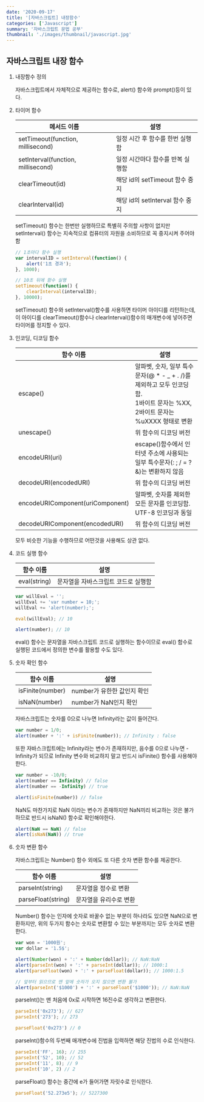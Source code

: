 ```yaml
---
date: '2020-09-17'
title: '[자바스크립트] 내장함수'
categories: ['Javascript']
summary: '자바스크립트 문법 공부'
thumbnail: './images/thumbnail/javascript.jpg'
---
```



## 자바스크립트 내장 함수



1. 내장함수 정의



	자바스크립트에서 자체적으로 제공하는 함수로, alert() 함수와 prompt()등이 있다.



2. 타이머 함수



	| 메서드 이름|설명 |
	|---|---|
	| setTimeout(function, millisecond)|일정 시간 후 함수를 한번 실행함 |
	| setInterval(function, millisecond)|일정 시간마다 함수를 반복 실행함 |
	| clearTimeout(id)|해당 id의 setTimeout 함수 중지 |
	| clearInterval(id)|해당 id의 setInterval 함수 중지 |



	setTimeout() 함수는 한번만 실행하므로 특별히 주의할 사항이 없지만 setInterval() 함수는 지속적으로 컴퓨터의 자원을 소비하므로 꼭 중지시켜 주어야 함



	```javascript
	// 1초마다 함수 실행
	var intervalID = setInterval(function() {
		alert('1초 경과');
	}, 1000);

	// 10초 뒤에 함수 실행
	setTimeout(function() {
		clearInterval(intervalID);
	}, 10000);
	```



	setTimeout() 함수와 setInterval()함수를 사용하면 타이머 아이디를 리턴하는데, 이 아이디를 clearTimeout()함수나 clearInterval()함수의 매개변수에 넣어주면 타이머를 정지할 수 있다.



3. 인코딩, 디코딩 함수



	| 함수 이름|설명 |
	|---|---|
	| escape()|알파벳, 숫자, 일부 특수문자(@ * - _ + . /)를 제외하고 모두 인코딩함.<br>1바이트 문자는 %XX, 2바이트 문자는 %uXXXX 형태로 변환 |
	| unescape()|위 함수의 디코딩 버전 |
	| encodeURI(uri)|escape()함수에서 인터넷 주소에 사용되는 일부 특수문자(: ; / = ? &)는 변환하지 않음 |
	| decodeURI(encodedURI)|위 함수의 디코딩 버전 |
	| encodeURIComponent(uriComponent)|알파벳, 숫자를 제외한 모든 문자를 인코딩함.<br>UTF-8 인코딩과 동일 |
	| decodeURIComponent(encodedURI)|위 함수의 디코딩 버전 |



	모두 비슷한 기능을 수행하므로 어떤것을 사용해도 상관 없다.



4. 코드 실행 함수



	| 함수 이름|설명 |
	|---|---|
	| eval(string)|문자열을 자바스크립트 코드로 실행함 |



	```javascript
	var willEval = '';
	willEval += 'var number = 10;';
	willEval += 'alert(number);';

	eval(willEval); // 10

	alert(number); // 10
	```



	eval() 함수는 문자열을 자바스크립트 코드로 실행하는 함수이므로 eval() 함수로 실행된 코드에서 정의한 변수를 활용할 수도 있다.



5. 숫자 확인 함수



	| 함수 이름|설명 |
	|---|---|
	| isFinite(number)|number가 유한한 값인지 확인 |
	| isNaN(number)|number가 NaN인지 확인 |



	자바스크립트는 숫자를 0으로 나누면 Infinity라는 값이 들어간다.



	```javascript
	var number = 1/0;
	alert(number + ':' + isFinite(number)); // Infinity : false
	```



	또한 자바스크립트에는 Infinity라는 변수가 존재하지만, 음수를 0으로 나누면 -Infinity가 되므로 Infinity 변수와 비교하지 말고 반드시 isFinite() 함수를 사용해야 한다.
	


	```javascript
	var number = -10/0;
	alert(number == Infinity) // false
	alert(number == -Infinity) // true

	alert(isFinite(number)) // false
	```
	


	NaN도 마찬가지로 NaN 이라는 변수가 존재하지만 NaN끼리 비교하는 것은 불가하므로 반드시 isNaN() 함수로 확인해야한다.



	```javascript
	alert(NaN == NaN) // false
	alert(isNaN(NaN)) // true
	```



6. 숫자 변환 함수



	자바스크립트는 Number() 함수 외에도 또 다른 숫자 변환 함수를 제공한다.



	| 함수 이름|설명 |
	|---|---|
	| parseInt(string)|문자열을 정수로 변환 |
	| parseFloat(string)|문자열을 유리수로 변환 |



	Number() 함수는 인자에 숫자로 바꿀수 없는 부분이 하나라도 있으면 NaN으로 변환하지만, 위의 두가지 함수는 숫자로 변환할 수 있는 부분까지는 모두 숫자로 변환한다.



	```javascript
	var won = '1000원';
	var dollar = '1.5$';

	alert(Number(won) + ':' + Number(dollar)); // NaN:NaN
	alert(parseInt(won) + ':' + parseInt(dollar)); // 1000:1
	alert(parseFloat(won) + ':' + parseFloat(dollar)); // 1000:1.5

	// 앞부터 읽으므로 맨 앞에 숫자가 오지 않으면 변환 불가
	alert(parseInt('$1000') + ':' + parseFloat('$1000')); // NaN:NaN
	```



	parseInt()는 맨 처음에 0x로 시작하면 16진수로 생각하고 변환한다.



	```javascript
	parseInt('0x273'); // 627
	parseInt('273'); // 273

	parseFloat('0x273') // 0
	```



	parseInt()함수의 두번째 매개변수에 진법을 입력하면 해당 진법의 수로 인식한다.



	```javascript
	parseInt('FF', 16); // 255
	parseInt('52', 10); // 52
	parseInt('11', 8); // 9
	parseInt('10', 2) // 2
	```



	parseFloat() 함수는 중간에 e가 들어가면 자릿수로 인식한다.

	```javascript
	parseFloat('52.273e5'); // 5227300
	```
